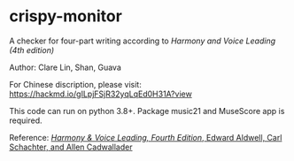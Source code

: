 # crispy-monitor

A checker for four-part writing according to *Harmony and Voice Leading (4th edition)*

Author: Clare Lin, Shan, Guava

For Chinese discription, please visit: https://hackmd.io/gILpjFSjR32yqLqEd0H31A?view

This code can run on python 3.8+. Package music21 and MuseScore app is required.


Reference: [*Harmony & Voice Leading, Fourth Edition*, Edward Aldwell, Carl Schachter, and Allen Cadwallader](https://www.amazon.com/Harmony-Voice-Leading-Edward-Aldwell/dp/0495189758)
